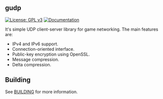 ## gudp

[![License: GPL v3](https://img.shields.io/badge/License-GPLv3-blue.svg)](https://www.gnu.org/licenses/gpl-3.0)
[![Documentation](https://img.shields.io/badge/Documentation-latest-blue.svg)](https://ajreme.github.io/gudp/)

It's simple UDP client-server library for game networking. The main features are:
* IPv4 and IPv6 support.
* Connection-oriented interface.
* Public-key encryption using OpenSSL.
* Message compression.
* Delta compression.

## Building

See [BUILDING](BUILDING.md) for more information.
